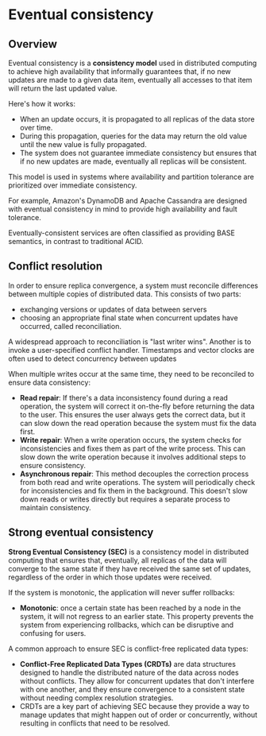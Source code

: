 # Eventual consistency

## Overview
Eventual consistency is a **consistency model** used in distributed computing to achieve high availability that informally guarantees that, if no new updates are made to a given data item, eventually all accesses to that item will return the last updated value.

Here's how it works:
- When an update occurs, it is propagated to all replicas of the data store over time.
- During this propagation, queries for the data may return the old value until the new value is fully propagated.
- The system does not guarantee immediate consistency but ensures that if no new updates are made, eventually all replicas will be consistent.

This model is used in systems where availability and partition tolerance are prioritized over immediate consistency. 

For example, Amazon's DynamoDB and Apache Cassandra are designed with eventual consistency in mind to provide high availability and fault tolerance.

Eventually-consistent services are often classified as providing BASE semantics, in contrast to traditional ACID.


## Conflict resolution

In order to ensure replica convergence, a system must reconcile differences between multiple copies of distributed data. This consists of two parts:
- exchanging versions or updates of data between servers 
- choosing an appropriate final state when concurrent updates have occurred, called reconciliation.

A widespread approach to reconciliation is "last writer wins". Another is to invoke a user-specified conflict handler. Timestamps and vector clocks are often used to detect concurrency between updates

When multiple writes occur at the same time, they need to be reconciled to ensure data consistency:
- **Read repair**: If there's a data inconsistency found during a read operation, the system will correct it on-the-fly before returning the data to the user. This ensures the user always gets the correct data, but it can slow down the read operation because the system must fix the data first.
- **Write repair**: When a write operation occurs, the system checks for inconsistencies and fixes them as part of the write process. This can slow down the write operation because it involves additional steps to ensure consistency.
- **Asynchronous repair**: This method decouples the correction process from both read and write operations. The system will periodically check for inconsistencies and fix them in the background. This doesn't slow down reads or writes directly but requires a separate process to maintain consistency.


## Strong eventual consistency

**Strong Eventual Consistency (SEC)** is a consistency model in distributed computing that ensures that, eventually, all replicas of the data will converge to the same state if they have received the same set of updates, regardless of the order in which those updates were received.

If the system is monotonic, the application will never suffer rollbacks:
- **Monotonic**: once a certain state has been reached by a node in the system, it will not regress to an earlier state. This property prevents the system from experiencing rollbacks, which can be disruptive and confusing for users.

A common approach to ensure SEC is conflict-free replicated data types:
- **Conflict-Free Replicated Data Types (CRDTs)** are data structures designed to handle the distributed nature of the data across nodes without conflicts. They allow for concurrent updates that don't interfere with one another, and they ensure convergence to a consistent state without needing complex resolution strategies.
- CRDTs are a key part of achieving SEC because they provide a way to manage updates that might happen out of order or concurrently, without resulting in conflicts that need to be resolved.